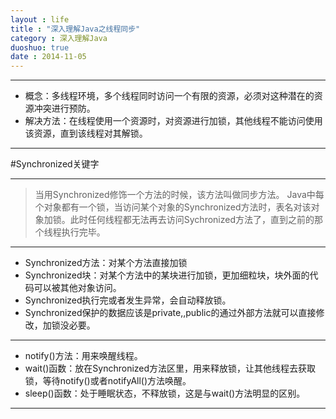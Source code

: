 ```yaml
---
layout : life
title : "深入理解Java之线程同步"
category : 深入理解Java
duoshuo: true
date : 2014-11-05
---
```

----------

* 概念：多线程环境，多个线程同时访问一个有限的资源，必须对这种潜在的资源冲突进行预防。
* 解决方法：在线程使用一个资源时，对资源进行加锁，其他线程不能访问使用该资源，直到该线程对其解锁。

-----------

#Synchronized关键字

-------
>当用Synchronized修饰一个方法的时候，该方法叫做同步方法。
>Java中每个对象都有一个锁，当访问某个对象的Synchronized方法时，表名对该对象加锁。此时任何线程都无法再去访问Sychronized方法了，直到之前的那个线程执行完毕。

----------

* Synchronized方法：对某个方法直接加锁
* Synchronized块：对某个方法中的某块进行加锁，更加细粒块，块外面的代码可以被其他对象访问。
* Synchronized执行完或者发生异常，会自动释放锁。
* Synchronized保护的数据应该是private,,public的通过外部方法就可以直接修改，加锁没必要。

----------

* notify()方法：用来唤醒线程。
* wait()函数：放在Synchronized方法区里，用来释放锁，让其他线程去获取锁，等待notify()或者notifyAll()方法唤醒。
* sleep()函数：处于睡眠状态，不释放锁，这是与wait()方法明显的区别。

---------



